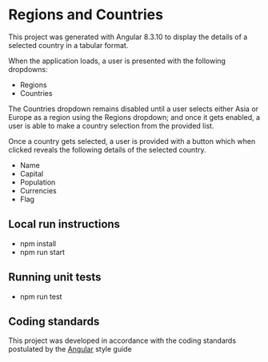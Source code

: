 # Regions and Countries

This project was generated with Angular 8.3.10 to display the details of a selected country in a tabular format. 

When the application loads, a user is presented with the following dropdowns:

- Regions
- Countries

The Countries dropdown remains disabled until a user selects either Asia or Europe as a region using the Regions dropdown; and once it gets enabled, a user is able to make a country selection from the provided list. 

Once a country gets selected, a user is provided with a button which when clicked reveals the following details of the selected country.

- Name
- Capital
- Population
- Currencies
- Flag
## Local run instructions

- npm install
- npm run start

## Running unit tests

- npm run test

## Coding standards

This project was developed in accordance with the coding standards postulated by the [Angular](https://angular.io/guide/styleguide#style-05-02) style guide




